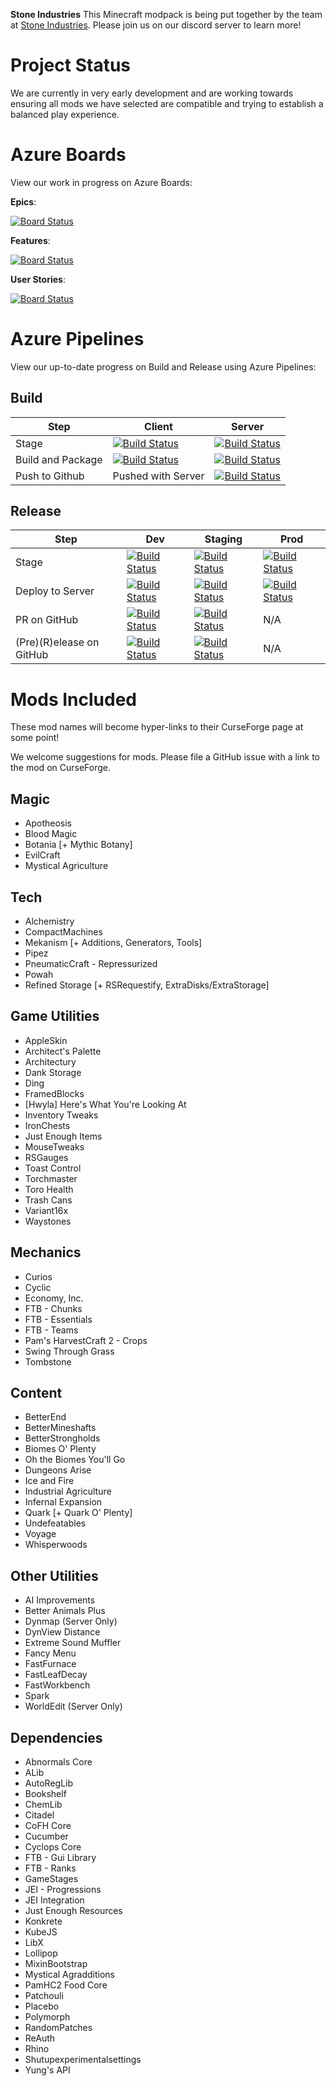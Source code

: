 **Stone Industries**
This Minecraft modpack is being put together by the team at [Stone Industries](https://discord.gg/VrgmsNJUmq). Please join us on our discord server to learn more!

# **Project Status**
We are currently in very early development and are working towards ensuring all mods we have selected are compatible and trying to establish a balanced play experience.

# **Azure Boards**
View our work in progress on Azure Boards:

**Epics**:

[![Board Status](https://dev.azure.com/SandboxServers/ccebe52c-6200-4e49-ae18-5217b565db46/838ef962-f749-478b-b2ab-61f86f3765b3/_apis/work/boardbadge/d5cf8915-7453-4511-8b98-6794d39867bf?columnOptions=1)](https://dev.azure.com/SandboxServers/ccebe52c-6200-4e49-ae18-5217b565db46/_boards/board/t/838ef962-f749-478b-b2ab-61f86f3765b3/Microsoft.EpicCategory/)

**Features**:

[![Board Status](https://dev.azure.com/SandboxServers/ccebe52c-6200-4e49-ae18-5217b565db46/838ef962-f749-478b-b2ab-61f86f3765b3/_apis/work/boardbadge/58f8074a-5b9c-4d0e-bac0-ed4b19a7669c?columnOptions=1)](https://dev.azure.com/SandboxServers/ccebe52c-6200-4e49-ae18-5217b565db46/_boards/board/t/838ef962-f749-478b-b2ab-61f86f3765b3/Microsoft.FeatureCategory/)

**User Stories**:

[![Board Status](https://dev.azure.com/SandboxServers/ccebe52c-6200-4e49-ae18-5217b565db46/838ef962-f749-478b-b2ab-61f86f3765b3/_apis/work/boardbadge/8efc6553-73b9-47d7-a263-5aaf4aba891c?columnOptions=1)](https://dev.azure.com/SandboxServers/ccebe52c-6200-4e49-ae18-5217b565db46/_boards/board/t/838ef962-f749-478b-b2ab-61f86f3765b3/Microsoft.RequirementCategory/)

# **Azure Pipelines**
View our up-to-date progress on Build and Release using Azure Pipelines:
## **Build**
| Step           | Client         | Server         |
| -------------- | -------------- | -------------- |
| Stage        | [![Build Status](https://dev.azure.com/SandboxServers/StoneIndustries/_apis/build/status/StoneIndustries?branchName=users%2Fscady%2Fpipeline-refinement&stageName=Build%20and%20Package%20Client)](https://dev.azure.com/SandboxServers/StoneIndustries/_build/latest?definitionId=2&branchName=users%2Fscady%2Fpipeline-refinement)  | [![Build Status](https://dev.azure.com/SandboxServers/StoneIndustries/_apis/build/status/StoneIndustries?branchName=users%2Fscady%2Fpipeline-refinement&stageName=Build%20and%20Package%20Client)](https://dev.azure.com/SandboxServers/StoneIndustries/_build/latest?definitionId=2&branchName=users%2Fscady%2Fpipeline-refinement) |  | |
| Build and Package | [![Build Status](https://dev.azure.com/SandboxServers/StoneIndustries/_apis/build/status/StoneIndustries?branchName=users%2Fscady%2Fpipeline-refinement&stageName=Build%20and%20Package%20Client&jobName=Build%20and%20Package%20client)](https://dev.azure.com/SandboxServers/StoneIndustries/_build/latest?definitionId=2&branchName=users%2Fscady%2Fpipeline-refinement)  | [![Build Status](https://dev.azure.com/SandboxServers/StoneIndustries/_apis/build/status/StoneIndustries?branchName=users%2Fscady%2Fpipeline-refinement&stageName=Build%20and%20Package%20Server&jobName=Build%20and%20Package%20server)](https://dev.azure.com/SandboxServers/StoneIndustries/_build/latest?definitionId=2&branchName=users%2Fscady%2Fpipeline-refinement)|
| Push to Github | Pushed with Server | [![Build Status](https://dev.azure.com/SandboxServers/StoneIndustries/_apis/build/status/StoneIndustries?branchName=users%2Fscady%2Fpipeline-refinement&stageName=Build%20and%20Package%20Server&jobName=Push%20to%20GitHub)](https://dev.azure.com/SandboxServers/StoneIndustries/_build/latest?definitionId=2&branchName=users%2Fscady%2Fpipeline-refinement)  |

## **Release**

| Step           | Dev            | Staging        | Prod           | 
| -------------- | -------------- | -------------- | -------------- |
| Stage        | [![Build Status](https://dev.azure.com/SandboxServers/StoneIndustries/_apis/build/status/StoneIndustries?branchName=users%2Fscady%2Fpipeline-refinement&stageName=Dev)](https://dev.azure.com/SandboxServers/StoneIndustries/_build/latest?definitionId=2&branchName=users%2Fscady%2Fpipeline-refinement)  | [![Build Status](https://dev.azure.com/SandboxServers/StoneIndustries/_apis/build/status/StoneIndustries?branchName=users%2Fscady%2Fpipeline-refinement&stageName=Staging)](https://dev.azure.com/SandboxServers/StoneIndustries/_build/latest?definitionId=2&branchName=users%2Fscady%2Fpipeline-refinement) | [![Build Status](https://dev.azure.com/SandboxServers/StoneIndustries/_apis/build/status/StoneIndustries?branchName=users%2Fscady%2Fpipeline-refinement&stageName=prod)](https://dev.azure.com/SandboxServers/StoneIndustries/_build/latest?definitionId=2&branchName=users%2Fscady%2Fpipeline-refinement)  |  | |
| Deploy to Server  | [![Build Status](https://dev.azure.com/SandboxServers/StoneIndustries/_apis/build/status/StoneIndustries?branchName=users%2Fscady%2Fpipeline-refinement&stageName=Dev&jobName=Deploy%20to%20%20Instance)](https://dev.azure.com/SandboxServers/StoneIndustries/_build/latest?definitionId=2&branchName=users%2Fscady%2Fpipeline-refinement)  | [![Build Status](https://dev.azure.com/SandboxServers/StoneIndustries/_apis/build/status/StoneIndustries?branchName=users%2Fscady%2Fpipeline-refinement&stageName=Staging&jobName=Deploy%20to%20%20Instance)](https://dev.azure.com/SandboxServers/StoneIndustries/_build/latest?definitionId=2&branchName=users%2Fscady%2Fpipeline-refinement) | [![Build Status](https://dev.azure.com/SandboxServers/StoneIndustries/_apis/build/status/StoneIndustries?branchName=users%2Fscady%2Fpipeline-refinement&stageName=prod&jobName=Deploy%20to%20%20Instance)](https://dev.azure.com/SandboxServers/StoneIndustries/_build/latest?definitionId=2&branchName=users%2Fscady%2Fpipeline-refinement) |
| PR on GitHub|[![Build Status](https://dev.azure.com/SandboxServers/StoneIndustries/_apis/build/status/StoneIndustries?branchName=users%2Fscady%2Fpipeline-refinement&stageName=Dev&jobName=Pull%20Request%20to%20staging)](https://dev.azure.com/SandboxServers/StoneIndustries/_build/latest?definitionId=2&branchName=users%2Fscady%2Fpipeline-refinement)    | [![Build Status](https://dev.azure.com/SandboxServers/StoneIndustries/_apis/build/status/StoneIndustries?branchName=users%2Fscady%2Fpipeline-refinement&stageName=Staging&jobName=Pull%20Request%20to%20main)](https://dev.azure.com/SandboxServers/StoneIndustries/_build/latest?definitionId=2&branchName=users%2Fscady%2Fpipeline-refinement) | N/A |
| (Pre)(R)elease on GitHub | [![Build Status](https://dev.azure.com/SandboxServers/StoneIndustries/_apis/build/status/StoneIndustries?branchName=users%2Fscady%2Fpipeline-refinement&stageName=Dev&jobName=createrelease)](https://dev.azure.com/SandboxServers/StoneIndustries/_build/latest?definitionId=2&branchName=users%2Fscady%2Fpipeline-refinement)  | [![Build Status](https://dev.azure.com/SandboxServers/StoneIndustries/_apis/build/status/StoneIndustries?branchName=users%2Fscady%2Fpipeline-refinement&stageName=Staging&jobName=createrelease)](https://dev.azure.com/SandboxServers/StoneIndustries/_build/latest?definitionId=2&branchName=users%2Fscady%2Fpipeline-refinement) | N/A |

# **Mods Included**
These mod names will become hyper-links to their CurseForge page at some point!

We welcome suggestions for mods. Please file a GitHub issue with a link to the mod on CurseForge.

## **Magic**
- Apotheosis
- Blood Magic
- Botania [+ Mythic Botany]
- EvilCraft
- Mystical Agriculture

## **Tech**
- Alchemistry
- CompactMachines
- Mekanism [+ Additions, Generators, Tools]
- Pipez
- PneumaticCraft - Repressurized
- Powah 
- Refined Storage [+ RSRequestify, ExtraDisks/ExtraStorage]

## **Game Utilities**
- AppleSkin
- Architect's Palette
- Architectury
- Dank Storage
- Ding
- FramedBlocks
- [Hwyla] Here's What You're Looking At
- Inventory Tweaks
- IronChests
- Just Enough Items
- MouseTweaks
- RSGauges
- Toast Control
- Torchmaster
- Toro Health
- Trash Cans
- Variant16x
- Waystones

## **Mechanics**
- Curios
- Cyclic
- Economy, Inc.
- FTB - Chunks
- FTB - Essentials
- FTB - Teams
- Pam's HarvestCraft 2 - Crops
- Swing Through Grass
- Tombstone


## **Content**
- BetterEnd
- BetterMineshafts
- BetterStrongholds
- Biomes O' Plenty
- Oh the Biomes You'll Go
- Dungeons Arise
- Ice and Fire
- Industrial Agriculture
- Infernal Expansion
- Quark [+ Quark O' Plenty]
- Undefeatables
- Voyage
- Whisperwoods

## **Other Utilities**
- AI Improvements
- Better Animals Plus
- Dynmap (Server Only)
- DynView Distance
- Extreme Sound Muffler
- Fancy Menu
- FastFurnace
- FastLeafDecay
- FastWorkbench
- Spark
- WorldEdit (Server Only)

## **Dependencies**
- Abnormals Core
- ALib
- AutoRegLib
- Bookshelf
- ChemLib
- Citadel
- CoFH Core
- Cucumber
- Cyclops Core
- FTB - Gui Library
- FTB - Ranks
- GameStages
- JEI - Progressions
- JEI Integration
- Just Enough Resources
- Konkrete
- KubeJS
- LibX
- Lollipop
- MixinBootstrap
- Mystical Agradditions
- PamHC2 Food Core
- Patchouli
- Placebo
- Polymorph
- RandomPatches
- ReAuth
- Rhino
- Shutupexperimentalsettings
- Yung's API